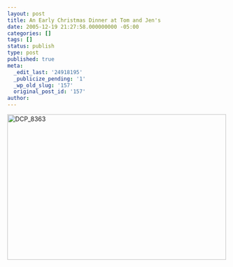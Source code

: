 ```yaml
---
layout: post
title: An Early Christmas Dinner at Tom and Jen's
date: 2005-12-19 21:27:58.000000000 -05:00
categories: []
tags: []
status: publish
type: post
published: true
meta:
  _edit_last: '24918195'
  _publicize_pending: '1'
  _wp_old_slug: '157'
  original_post_id: '157'
author: 
---
```

<a href="http://www.flickr.com/photos/matthewsim/sets/1608891/with/74974393/" title="DCP_8363 by Matthew Simoneau, on Flickr"><img src="https://farm1.staticflickr.com/41/74974393_0ed4e465d6.jpg" width="500" height="333" alt="DCP_8363" /></a>
